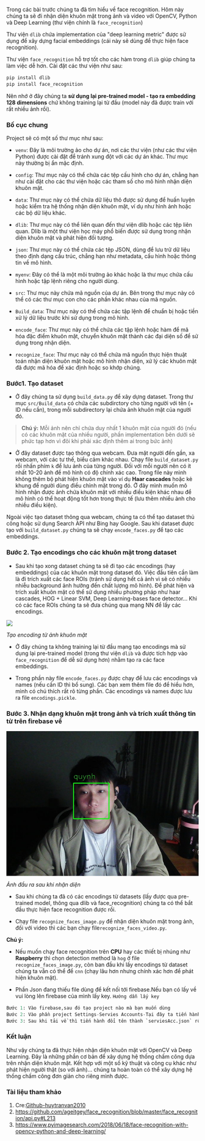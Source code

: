Trong các bài trước chúng ta đã tìm hiểu về face recognition. Hôm này chúng ta sẽ đi nhận diện khuôn mặt trong ảnh và video với OpenCV, Python và Deep Learning (thư viện chính là `face_recognition`)

Thư viện `dlib` chứa implementation của "deep learning metric" được sử dụng để xây dựng facial embeddings (cái này sẽ dùng để thực hiện face recognition).

Thư viện `face_recognition` hỗ trợ tốt cho các hàm trong `dlib` giúp chúng ta làm việc dễ hơn. 
Cài đặt các thư viện như sau:
```python
pip install dlib
pip install face_recognition
```
Nên nhớ ở đây chúng ta **sử dụng lại pre-trained model - tạo ra embedding 128 dimensions** chứ không training lại từ đầu (model này đã được train với rất nhiều ảnh rồi).

### Bố cục chung

Project sẽ có một số thư mục như sau:

* `venv`: Đây là môi trường ảo cho dự án, nơi các thư viện (như các thư viện Python) được cài đặt để tránh xung đột với các dự án khác. Thư mục này thường bị ẩn mặc định.
* `config`: Thư mục này có thể chứa các tệp cấu hình cho dự án, chẳng hạn như cài đặt cho các thư viện hoặc các tham số cho mô hình nhận diện khuôn mặt.
* `data`: Thư mục này có thể chứa dữ liệu thô được sử dụng để huấn luyện hoặc kiểm tra hệ thống nhận diện khuôn mặt, ví dụ như hình ảnh hoặc các bộ dữ liệu khác.
* `dlib`: Thư mục này có thể liên quan đến thư viện dlib hoặc các tệp liên quan. Dlib là một thư viện học máy phổ biến được sử dụng trong nhận diện khuôn mặt và phát hiện đối tượng.
* `json`: Thư mục này có thể chứa các tệp JSON, dùng để lưu trữ dữ liệu theo định dạng cấu trúc, chẳng hạn như metadata, cấu hình hoặc thông tin về mô hình.
* `myenv`: Đây có thể là một môi trường ảo khác hoặc là thư mục chứa cấu hình hoặc tập lệnh riêng cho người dùng.
* `src`: Thư mục này chứa mã nguồn của dự án. Bên trong thư mục này có thể có các thư mục con cho các phần khác nhau của mã nguồn.

* `Build_data`: Thư mục này có thể chứa các tập lệnh để chuẩn bị hoặc tiền xử lý dữ liệu trước khi sử dụng trong mô hình.

* `encode_face`: Thư mục này có thể chứa các tập lệnh hoặc hàm để mã hóa đặc điểm khuôn mặt, chuyển khuôn mặt thành các đại diện số để sử dụng trong nhận diện.

* `recognize_face`: Thư mục này có thể chứa mã nguồn thực hiện thuật toán nhận diện khuôn mặt hoặc mô hình nhận diện, xử lý các khuôn mặt đã được mã hóa để xác định hoặc so khớp chúng.

### Bước1. Tạo dataset 
* Ở đây chúng ta sử dụng `build_data.py` để xây dựng dataset. Trong thư mục `src/Build_data` có chứa các subdirctory cho từng người với tên (+ ID nếu cần), trong mỗi subdirectory lại chứa ảnh khuôn mặt của người đó.

> **Chú ý:** Mỗi ảnh nên chỉ chứa duy nhất 1 khuôn mặt của người đó (nếu có các khuôn mặt của nhiều người, phần implementation bên dưới sẽ phức tạp hơn vì đôi khi phải xác định thêm ai trong bức ảnh)

* Ở đây dataset được tạo thông qua webcam. Đưa mặt người đến gần, xa webcam, với các tư thế, biểu cảm khác nhau. Chạy file `build_dataset.py` rồi nhấn phím `k` để lưu ảnh của từng người. Đối với mỗi người nên có ít nhất 10-20 ảnh để mô hình có độ chính xác cao. Trong file này mình không thêm bộ phát hiện khuôn mặt vào ví dụ **Haar cascades** hoặc kẻ khung để người dùng điều chỉnh mặt trong đó. Ở đây mình muốn mô hình nhận được ảnh chứa khuôn mặt với nhiều điều kiện khác nhau để mô hình có thể hoạt động tốt hơn trong thực tế (lưu thêm nhiều ảnh cho nhiều điều kiện).

Ngoài việc tạo dataset thông qua webcam, chúng ta có thể tạo dataset thủ công hoặc sử dụng Search API như Bing hay Google.
Sau khi dataset được tạo với `build_dataset.py` chúng ta sẽ chạy `encode_faces.py` để tạo các embeddings.

### Bước 2. Tạo encodings cho các khuôn mặt trong dataset
* Sau khi tạo xong dataset chúng ta sẽ đi tạo các encodings (hay embeddings) của các khuôn mặt trong dataset đó. Việc đầu tiên cần làm là đi trích xuất các face ROIs (tránh sử dụng hết cả ảnh vì sẽ có nhiều nhiễu background ảnh hưởng đến chất lượng mô hình). Để phát hiện và trích xuất khuôn mặt có thể sử dụng nhiều phương pháp như haar cascades, HOG + Linear SVM, Deep Learning-bases face detector... Khi có các face ROIs chúng ta sẽ đưa chúng qua mạng NN để lấy các encodings.

<img src="https://www.pyimagesearch.com/wp-content/uploads/2018/06/face_recognition_opencv_embedding.jpg" style="display:block; margin-left:auto; margin-right:auto">

*Tạo encoding từ ảnh khuôn mặt*

* Ở đây chúng ta không training lại từ đầu mạng tạo encodings mà sử dụng lại pre-trained model (trong thư viện `dlib` và được tích hợp vào `face_recognition` để dễ sử dụng hơn) nhằm tạo ra các face embeddings.

* Trong phần này file `encode_faces.py` được chạy để lưu các encodings và names (nếu cần ID thì bổ sung). Các bạn xem thêm file đó để hiểu hơn, mình có chú thích rất rõ từng phần. Các encodings và names được lưu ra file `encodings.pickle`.

### Bước 3. Nhận dạng khuôn mặt trong ảnh và trích xuất thông tin từ trên firebase về
<img src="output_image.jpg" style="display:block; margin-left:auto; margin-right:auto">

*Ảnh đầu ra sau khi nhận diện*

* Sau khi chúng ta đã có các encodings từ datasets (lấy được qua pre-trained model, thông qua dlib và face_recognition) chúng ta có thể bắt đầu thực hiện face recognition được rồi.

* Chạy file `recognize_faces_image.py` để nhận diện khuôn mặt trong ảnh, đối với video thì các bạn chạy file`recognize_faces_video.py`.

**Chú ý:**
* Nếu muốn chạy face recognition trên **CPU** hay các thiết bị nhúng như **Raspberry** thì chọn detection method là `hog` ở file `recognize_faces_image.py`, còn ban đầu khi lấy encodings từ dataset chúng ta vẫn có thể để `cnn` (chạy lâu hơn nhưng chính xác hơn để phát hiện khuôn mặt). 

* Phần Json đang thiếu file dùng để kết nối tới firebase.Nếu bạn có lấy về vui lòng lên firebase của mình lấy key.
`Hướng dẫn lấy key`
```python
Bước 1: Vào firebase,sau đó tạo project nào mà bạn muốn dùng
Bước 2: Vào phần project Settings-Servies Accounts-Tại đây ta tiến hành chọn `Generate new private key`, rồi cửa sổ hiện lên thì chọn `Generate key`
Bước 3: Sau khi tải về thì tiến hành đổi tên thành `serviesAcc.json` rồi đưa nó vào file có tên là json

```

### Kết luận
Như vậy chúng ta đã thực hiện nhận diện khuôn mặt với OpenCV và Deep Learning. Đây là những phần cơ bản để xây dựng hệ thống chấm công dựa trên nhận diện khuôn mặt. Kết hợp với một số kỹ thuật và công cụ khác như phát hiện người thật (so với ảnh)... chúng ta hoàn toàn có thể xây dựng hệ thống chấm công đơn giản cho riêng mình được.


### Tài liệu tham khảo
1. Cre:[Github-huytranvan2010](https://github.com/huytranvan2010/Face-Recognition-with-OpenCV-Python-DL)
2. https://github.com/ageitgey/face_recognition/blob/master/face_recognition/api.py#L213
3. https://www.pyimagesearch.com/2018/06/18/face-recognition-with-opencv-python-and-deep-learning/
